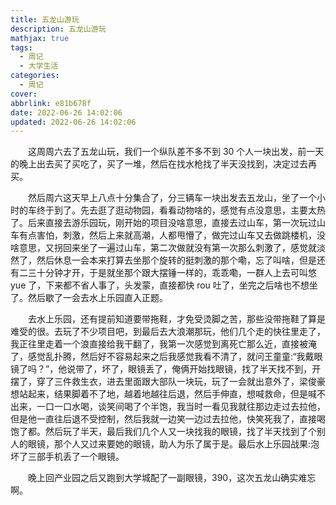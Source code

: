 ```yaml
---
title: 五龙山游玩
description: 五龙山游玩
mathjax: true
tags:
  - 周记
  - 大学生活
categories:
  - 周记
cover: 
abbrlink: e81b678f
date: 2022-06-26 14:02:06
updated: 2022-06-26 14:02:06
---
```


&emsp;&emsp;这周周六去了五龙山玩，我们一个纵队差不多不到 30 个人一块出发，前一天的晚上出去买了买吃了，买了一堆，然后在找水枪找了半天没找到，决定过去再买。

&emsp;&emsp;然后周六这天早上八点十分集合了，分三辆车一块出发去五龙山，坐了一个小时的车终于到了。先去逛了逛动物园，看看动物啥的，感觉有点没意思，主要太热了。后来直接去游乐园玩，刚开始的项目没啥意思，直接去过山车，第一次玩过山车有点害怕，刺激，然后上来就高潮，人都甩懵了，做完过山车又去做跳楼机，没啥意思，又拐回来坐了一遍过山车，第二次做就没有第一次那么刺激了，感觉就淡然了，然后休息一会本来打算去坐那个旋转的挺刺激的那个嘞，忘了叫啥，但是还有二三十分钟才开，于是就坐那个跟大摆锤一样的，乖乖嘞，一群人上去可叫悠 yue 了，下来都不省人事了，头发蒙，直接都快 rou 吐了，坐完之后啥也不想坐了。然后歇了一会去水上乐园直入正题。

&emsp;&emsp;去水上乐园，还有提前知道要带拖鞋，才免受烫脚之苦，那些没带拖鞋了算是难受的很。去玩了不少项目吧，到最后去大浪潮那玩，他们几个走的快往里走了，我正往里走着一个浪直接给我干翻了，我第一次感觉到离死亡那么近，直接被淹了，感觉乱扑腾，然后好不容易起来之后我感觉我看不清了，就问王童童:“我戴眼镜了吗？”，他说带了，坏了，眼镜丢了，俺俩开始找眼镜，找了半天找不到，开摆了，穿了三件救生衣，进去里面跟大部队一块玩，玩了一会就出意外了，梁俊豪想站起来，结果脚着不了地，越着地越往后退，然后手伸直，想喊救命，但是喊不出来，一口一口水喝，谈笑间喝了个半饱，我当时一看见我就往那边走过去拉他，但是他一直往后退不受控制，然后我就一边笑一边过去拉他，快笑死我了，直接喝饱了都。然后玩了半天，最后我们几个人又一块找我的眼镜，找了半天找到了个别人的眼镜，那个人又过来要她的眼镜，助人为乐了属于是。最后水上乐园战果:泡坏了三部手机丢了一个眼镜。

&emsp;&emsp;晚上回产业园之后又跑到大学城配了一副眼镜，390，这次五龙山确实难忘啊。
